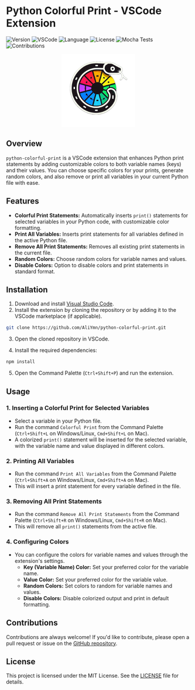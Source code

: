 
# Python Colorful Print - VSCode Extension

![Version](https://img.shields.io/badge/version-0.1.6-blue)
![VSCode](https://img.shields.io/badge/VSCode-1.75.0+-brightgreen.svg)
![Language](https://img.shields.io/badge/language-JavaScript-yellow)
![License](https://img.shields.io/badge/license-MIT-green)
![Mocha Tests](https://img.shields.io/badge/tests-passing-brightgreen)
![Contributions](https://img.shields.io/badge/contributions-welcome-orange)


<p align="center">
  <img src="https://github.com/AliYmn/python-colorful-print/blob/main/images/logo.png" alt="FFB Logo" width="200" height="200">
</p>

## Overview

`python-colorful-print` is a VSCode extension that enhances Python print statements by adding customizable colors to both variable names (keys) and their values. You can choose specific colors for your prints, generate random colors, and also remove or print all variables in your current Python file with ease.

## Features

- **Colorful Print Statements:** Automatically inserts `print()` statements for selected variables in your Python code, with customizable color formatting.
- **Print All Variables:** Inserts print statements for all variables defined in the active Python file.
- **Remove All Print Statements:** Removes all existing print statements in the current file.
- **Random Colors:** Choose random colors for variable names and values.
- **Disable Colors:** Option to disable colors and print statements in standard format.

## Installation

1. Download and install [Visual Studio Code](https://code.visualstudio.com/).
2. Install the extension by cloning the repository or by adding it to the VSCode marketplace (if applicable).

```bash
git clone https://github.com/AliYmn/python-colorful-print.git
```

3. Open the cloned repository in VSCode.

4. Install the required dependencies:

```bash
npm install
```

5. Open the Command Palette (`Ctrl+Shift+P`) and run the extension.

## Usage

### 1. Inserting a Colorful Print for Selected Variables

- Select a variable in your Python file.
- Run the command `Colorful Print` from the Command Palette (`Ctrl+Shift+L` on Windows/Linux, `Cmd+Shift+L` on Mac).
- A colorized `print()` statement will be inserted for the selected variable, with the variable name and value displayed in different colors.

### 2. Printing All Variables

- Run the command `Print All Variables` from the Command Palette (`Ctrl+Shift+A` on Windows/Linux, `Cmd+Shift+A` on Mac).
- This will insert a print statement for every variable defined in the file.

### 3. Removing All Print Statements

- Run the command `Remove All Print Statements` from the Command Palette (`Ctrl+Shift+R` on Windows/Linux, `Cmd+Shift+R` on Mac).
- This will remove all `print()` statements from the active file.

### 4. Configuring Colors

- You can configure the colors for variable names and values through the extension's settings.
  - **Key (Variable Name) Color:** Set your preferred color for the variable name.
  - **Value Color:** Set your preferred color for the variable value.
  - **Random Colors:** Set colors to random for variable names and values.
  - **Disable Colors:** Disable colorized output and print in default formatting.

## Contributions

Contributions are always welcome! If you'd like to contribute, please open a pull request or issue on the [GitHub repository](https://github.com/AliYmn/python-colorful-print).

## License

This project is licensed under the MIT License. See the [LICENSE](./LICENSE) file for details.
